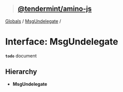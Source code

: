 > ## [@tendermint/amino-js](../README.md)

[Globals](../README.md) / [MsgUndelegate](msgundelegate.md) /

# Interface: MsgUndelegate

**`todo`** document

## Hierarchy

* **MsgUndelegate**